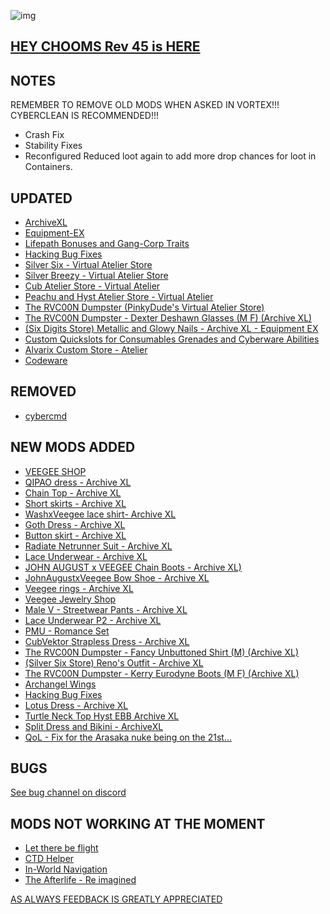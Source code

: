 ![img](https://s11.gifyu.com/images/Cuty-od-Dreams-Logo-YellowUP.png)

[HEY CHOOMS Rev 45 is HERE](https://)
-

NOTES
-

REMEMBER TO REMOVE OLD MODS WHEN ASKED IN VORTEX!!! 
CYBERCLEAN IS RECOMMENDED!!!

- Crash Fix
- Stability Fixes
- Reconfigured Reduced loot again to add more drop chances for loot in Containers.

UPDATED
-

- [ArchiveXL](https://www.nexusmods.com/cyberpunk2077/mods/4198)
- [Equipment-EX](https://www.nexusmods.com/cyberpunk2077/mods/6945?tab=description)
- [Lifepath Bonuses and Gang-Corp Traits](https://www.nexusmods.com/cyberpunk2077/mods/2217)
- [Hacking Bug Fixes](https://www.nexusmods.com/cyberpunk2077/mods/7000?tab=description)
- [Silver Six - Virtual Atelier Store](https://www.nexusmods.com/cyberpunk2077/mods/7032)
- [Silver Breezy - Virtual Atelier Store](https://www.nexusmods.com/cyberpunk2077/mods/7773)
- [Cub Atelier Store - Virtual Atelier](https://www.nexusmods.com/cyberpunk2077/mods/6949)
- [Peachu and Hyst Atelier Store - Virtual Atelier](https://www.nexusmods.com/cyberpunk2077/mods/6943)
- [The RVC00N Dumpster (PinkyDude's Virtual Atelier Store)](https://www.nexusmods.com/cyberpunk2077/mods/5802)
- [The RVC00N Dumpster - Dexter Deshawn Glasses (M F) (Archive XL)](https://www.nexusmods.com/cyberpunk2077/mods/8958)
- [(Six Digits Store) Metallic and Glowy Nails - Archive XL - Equipment EX](https://www.nexusmods.com/cyberpunk2077/mods/7527?tab=description)
- [Custom Quickslots for Consumables Grenades and Cyberware Abilities](https://www.nexusmods.com/cyberpunk2077/mods/3096)
- [Alvarix Custom Store - Atelier](https://www.nexusmods.com/cyberpunk2077/mods/4602)
- [Codeware](https://www.nexusmods.com/cyberpunk2077/mods/7780)

REMOVED
-

- [cybercmd](https://www.nexusmods.com/cyberpunk2077/mods/5176?tab=description)


NEW MODS ADDED 
-

- [VEEGEE SHOP](https://www.nexusmods.com/cyberpunk2077/mods/8183?tab=description)
- [QIPAO dress - Archive XL](https://www.nexusmods.com/cyberpunk2077/mods/7997?tab=description)
- [Chain Top - Archive XL](https://www.nexusmods.com/cyberpunk2077/mods/8327?tab=description)
- [Short skirts - Archive XL](https://www.nexusmods.com/cyberpunk2077/mods/8184?tab=description)
- [WashxVeegee lace shirt- Archive XL](https://www.nexusmods.com/cyberpunk2077/mods/8602?tab=description)
- [Goth Dress - Archive XL](https://www.nexusmods.com/cyberpunk2077/mods/8940?tab=description)
- [Button skirt - Archive XL](https://www.nexusmods.com/cyberpunk2077/mods/8510?tab=description)
- [Radiate Netrunner Suit - Archive XL](https://www.nexusmods.com/cyberpunk2077/mods/8788?tab=description)
- [Lace Underwear - Archive XL](https://www.nexusmods.com/cyberpunk2077/mods/8949?tab=description)
- [JOHN AUGUST x VEEGEE Chain Boots - Archive XL)](https://www.nexusmods.com/cyberpunk2077/mods/8839?tab=description)
- [JohnAugustxVeegee Bow Shoe - Archive XL](https://www.nexusmods.com/cyberpunk2077/mods/8764?tab=description)
- [Veegee rings - Archive XL](https://www.nexusmods.com/cyberpunk2077/mods/8668?tab=description)
- [Veegee Jewelry Shop](https://www.nexusmods.com/cyberpunk2077/mods/8688?tab=description)
- [Male V - Streetwear Pants - Archive XL](https://www.nexusmods.com/cyberpunk2077/mods/8307?tab=description)
- [Lace Underwear P2 - Archive XL](https://www.nexusmods.com/cyberpunk2077/mods/8986?tab=description)
- [PMU - Romance Set](https://www.nexusmods.com/cyberpunk2077/mods/8932?tab=description)
- [CubVektor Strapless Dress - Archive XL](https://www.nexusmods.com/cyberpunk2077/mods/8950?tab=description)
- [The RVC00N Dumpster - Fancy Unbuttoned Shirt (M) (Archive XL)](https://www.nexusmods.com/cyberpunk2077/mods/8977?tab=description)
- [(Silver Six Store) Reno's Outfit - Archive XL](https://www.nexusmods.com/cyberpunk2077/mods/8969?tab=description)
- [The RVC00N Dumpster - Kerry Eurodyne Boots (M F) (Archive XL)](https://www.nexusmods.com/cyberpunk2077/mods/8975?tab=description)
- [Archangel Wings](https://www.nexusmods.com/cyberpunk2077/mods/8970?tab=description)
- [Hacking Bug Fixes](https://www.nexusmods.com/cyberpunk2077/mods/7000?tab=description)
- [Lotus Dress - Archive XL](https://www.nexusmods.com/cyberpunk2077/mods/8991?tab=description)
- [Turtle Neck Top Hyst EBB Archive XL](https://www.nexusmods.com/cyberpunk2077/mods/8996?tab=description)
- [Split Dress and Bikini - ArchiveXL](https://www.nexusmods.com/cyberpunk2077/mods/8999?tab=description)
- [QoL - Fix for the Arasaka nuke being on the 21st...](https://www.nexusmods.com/cyberpunk2077/mods/9004?tab=description)

BUGS
-

 [See bug channel on discord](https://discord.gg/xZNztPjA2u)
 

MODS NOT WORKING AT THE MOMENT 
-

- [Let there be flight](https://)
- [CTD Helper](https://)
- [In-World Navigation](https://)
- [The Afterlife - Re imagined](https://)

[AS ALWAYS FEEDBACK IS GREATLY APPRECIATED](https://)
